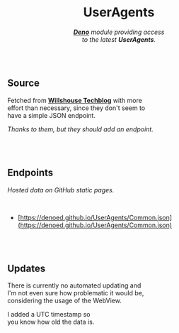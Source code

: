 
<div align = center>

# UserAgents

***[Deno]*** *module providing access* <br>
*to the latest **UserAgents**.*

<br>
<br>

</div>

## Source

Fetched from **[Willshouse Techblog][Blog]** with more <br>
effort than necessary, since they don't seem to <br>
have a simple JSON endpoint. 

*Thanks to them, but they should add an endpoint.*

<br>
<br>

## Endpoints

*Hosted data on GitHub static pages.*

<br>

-   [https://denoed.github.io/UserAgents/Common.json](https://denoed.github.io/UserAgents/Common.json)

<br>
<br>

## Updates

There is currently no automated updating and <br>
I'm not even sure how problematic it would be, <br>
considering the usage of the WebView.

I added a UTC timestamp so <br>
you know how old the data is.

<br>


<!----------------------------------------------------------------------------->

[Blog]: https://techblog.willshouse.com/2012/01/03/most-common-user-agents/
[Deno]: https://deno.land/
